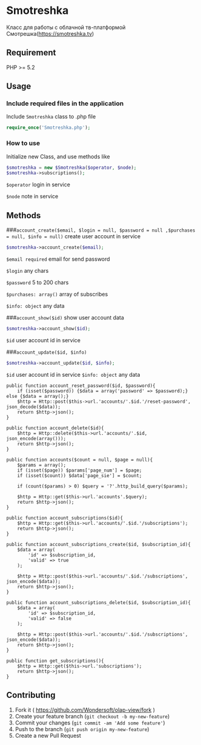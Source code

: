 # Smotreshka
Класс для работы с облачной тв-платформой Смотрешка(https://smotreshka.tv)

## Requirement
PHP >= 5.2

## Usage
### Include required files in the application

Include `Smotreshka` class to .php file

```php
require_once('Smotreshka.php');
```

### How to use
Initialize new Class, and use methods like

```php
$smotreshka = new $Smotreshka($operator, $node);
$smotreshka->subscriptions();
```

`$operator` login in service

`$node` note in service

## Methods
###`account_create($email, $login = null, $password = null ,$purchases = null, $info = null)` create user account in service

```php
$smotreshka->account_create($email);
```
`$email required` email for send password

`$login` any chars

`$password` 5 to 200 chars

`$purchases: array()` array of subscribes

`$info: object` any data


###`account_show($id)` show user account data

```php
$smotreshka->account_show($id);
```
`$id` user account id in service

###`account_update($id, $info)`
```php
$smotreshka->account_update($id, $info);
```
`$id` user account id in service
`$info: object` any data

    public function account_reset_password($id, $password){
        if (isset($password)) {$data = array('password' => $password);} else {$data = array();}
        $http = Http::post($this->url.'accounts/'.$id.'/reset-password', json_decode($data));
        return $http->json();
    }

    public function account_delete($id){
        $http = Http::delete($this->url.'accounts/'.$id, json_encode(array()));
        return $http->json();
    }

    public function accounts($count = null, $page = null){
        $params = array();
        if (isset($page)) $params['page_num'] = $page;
        if (isset($count)) $data['page_sie'] = $count;

        if (count($params) > 0) $query = '?'.http_build_query($params);

        $http = Http::get($this->url.'accounts'.$query);
        return $http->json();
    }

    public function account_subscriptions($id){
        $http = Http::get($this->url.'accounts/'.$id.'/subscriptions');
        return $http->json();
    }

    public function account_subscriptions_create($id, $subscription_id){
        $data = array(
            'id' => $subscription_id,
            'valid' => true
        );

        $http = Http::post($this->url.'accounts/'.$id.'/subscriptions', json_encode($data));
        return $http->json();
    }

    public function account_subscriptions_delete($id, $subscription_id){
        $data = array(
            'id' => $subscription_id,
            'valid' => false
        );

        $http = Http::post($this->url.'accounts/'.$id.'/subscriptions', json_encode($data));
        return $http->json();
    }

    public function get_subscriptions(){
        $http = Http::get($this->url.'subscriptions');
        return $http->json();
    }






## Contributing

1. Fork it ( https://github.com/Wondersoft/olap-view/fork )
2. Create your feature branch (`git checkout -b my-new-feature`)
3. Commit your changes (`git commit -am 'Add some feature'`)
4. Push to the branch (`git push origin my-new-feature`)
5. Create a new Pull Request